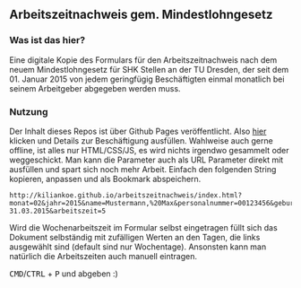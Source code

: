 ## Arbeitszeitnachweis gem. Mindestlohngesetz

### Was ist das hier?

Eine digitale Kopie des Formulars für den Arbeitszeitnachweis nach dem neuem Mindestlohngesetz für SHK Stellen an der TU Dresden, der seit dem 01. Januar 2015 von jedem geringfügig Beschäftigten einmal monatlich bei seinem Arbeitgeber abgegeben werden muss.

### Nutzung

Der Inhalt dieses Repos ist über Github Pages veröffentlicht. Also [hier](http://kiliankoe.github.io/arbeitszeitnachweis/) klicken und Details zur Beschäftigung ausfüllen. Wahlweise auch gerne offline, ist alles nur HTML/CSS/JS, es wird nichts irgendwo gesammelt oder weggeschickt. Man kann die Parameter auch als URL Parameter direkt mit ausfüllen und spart sich noch mehr Arbeit. Einfach den folgenden String kopieren, anpassen und als Bookmark abspeichern.

```
http://kiliankoe.github.io/arbeitszeitnachweis/index.html?monat=02&jahr=2015&name=Mustermann,%20Max&personalnummer=00123456&geburtsdatum=01.01.1970&kostenstelle=1111111X&vorgesetzter=Prof.%20Erika%20Mustermann&struktureinheit=Professur%20für%20Formularautomatisierung&laufzeit=01.10.2014-31.03.2015&arbeitszeit=5
```

Wird die Wochenarbeitszeit im Formular selbst eingetragen füllt sich das Dokument selbständig mit zufälligen Werten an den Tagen, die links ausgewählt sind (default sind nur Wochentage). Ansonsten kann man natürlich die Arbeitszeiten auch manuell eintragen.

<kbd>CMD</kbd>/<kbd>CTRL</kbd> + <kbd>P</kbd> und abgeben :)
